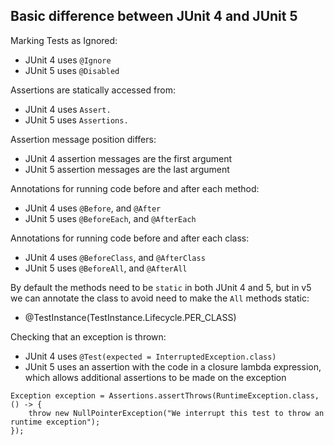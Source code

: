 ## Basic difference between JUnit 4 and JUnit 5

Marking Tests as Ignored:

- JUnit 4 uses `@Ignore`
- JUnit 5 uses `@Disabled`

Assertions are statically accessed from:

- JUnit 4 uses `Assert.`
- JUnit 5 uses `Assertions.`

Assertion message position differs:

- JUnit 4 assertion messages are the first argument
- JUnit 5 assertion messages are the last argument

Annotations for running code before and after each method:

- JUnit 4 uses `@Before`, and `@After`
- JUnit 5 uses `@BeforeEach`, and `@AfterEach`

Annotations for running code before and after each class:

- JUnit 4 uses `@BeforeClass`, and `@AfterClass`
- JUnit 5 uses `@BeforeAll`, and  `@AfterAll`

By default the methods need to be `static` in both JUnit 4 and 5, but in v5 we
can annotate the class to avoid need to make the `All` methods static:

- @TestInstance(TestInstance.Lifecycle.PER_CLASS)

Checking that an exception is thrown:

- JUnit 4 uses `@Test(expected = InterruptedException.class)`
- JUnit 5 uses an assertion with the code in a closure lambda expression, which allows
  additional assertions to be made on the exception

~~~~~~~~
Exception exception = Assertions.assertThrows(RuntimeException.class, () -> {
    throw new NullPointerException("We interrupt this test to throw an runtime exception");
});
~~~~~~~~